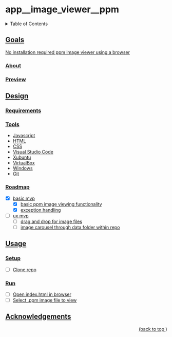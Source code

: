 # app__image_viewer__ppm
<a name="readme-top"></a>
<details>
    <summary>Table of Contents</summary>
    <ol>
        <li><a href="#goals">Goals</a>
            <ul>
                <li><a href="#about">About</li>
                <li><a href="#preview">Preview</li>
            </ul>
        </li>
        <li><a href="#design">Design</li>
          <ul>
            <li><a href="#requirements">Tools</li>
            <li><a href="#tools">Tools</li>
            <li><a href="#roadmap">Roadmap</li>
          </ul>
        </li>
        <li><a href="#usage">Usage</a>
            <ul>
                <li><a href="#setup">Setup</li>
                <li><a href="#run">Run</li>
            </ul>
        </li>
        <li><a href="#acknowledgements">Acknowledgements</li>
    </ol>
</details>

## Goals
No installation required ppm image viewer using a browser
### About
### Preview
## Design
### Requirements
### Tools
* Javascript
* HTML
* CSS
* Visual Studio Code
* Xubuntu
* VirtualBox
* Windows
* Git
### Roadmap
* [x] basic mvp
    * [x] basic ppm image viewing functionality
    * [x] exception handling
* [ ] ux mvp
    * [ ] drag and drop for image files
    * [ ] image carousel through data folder within repo
## Usage
### Setup
* [ ] Clone repo
### Run
* [ ] Open index.html in browser
* [ ] Select .ppm image file to view
## Acknowledgements
<p align="right">(<a href="#readme-top">back to top </a>)</p>